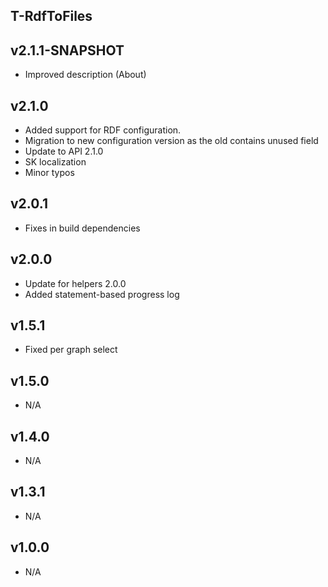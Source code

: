 T-RdfToFiles
----------

v2.1.1-SNAPSHOT
---
* Improved description (About)

v2.1.0
---
* Added support for RDF configuration.
* Migration to new configuration version as the old contains unused field
* Update to API 2.1.0
* SK localization
* Minor typos

v2.0.1
---
* Fixes in build dependencies

v2.0.0
---
* Update for helpers 2.0.0
* Added statement-based progress log

v1.5.1
---
* Fixed per graph select

v1.5.0
---
* N/A

v1.4.0
---
* N/A

v1.3.1
---
* N/A

v1.0.0
---
* N/A
